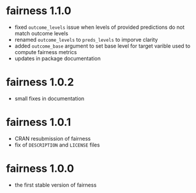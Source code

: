 # fairness 1.1.0
- fixed `outcome_levels` issue when levels of provided predictions do not match outcome levels
- renamed `outcome_levels` to `preds_levels` to imporve clarity
- added `outcome_base` argument to set base level for target varible used to compute fairness metrics
- updates in package documentation

# fairness 1.0.2
- small fixes in documentation

# fairness 1.0.1
- CRAN resubmission of fairness
- fix of `DESCRIPTION` and `LICENSE` files

# fairness 1.0.0
- the first stable version of fairness
